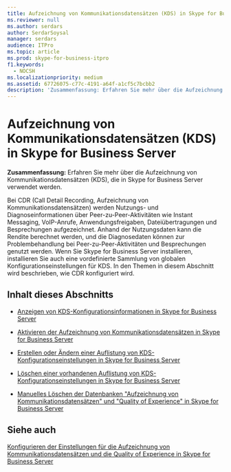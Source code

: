 ```yaml
---
title: Aufzeichnung von Kommunikationsdatensätzen (KDS) in Skype for Business Server
ms.reviewer: null
ms.author: serdars
author: SerdarSoysal
manager: serdars
audience: ITPro
ms.topic: article
ms.prod: skype-for-business-itpro
f1.keywords:
  - NOCSH
ms.localizationpriority: medium
ms.assetid: 67726075-c77c-4191-a64f-a1cf5c7bcbb2
description: 'Zusammenfassung: Erfahren Sie mehr über die Aufzeichnung von Kommunikationsdatensätzen (KDS), die in Skype for Business Server verwendet werden.'
---
```


# <a name="call-detail-recording-cdr-in-skype-for-business-server"></a>Aufzeichnung von Kommunikationsdatensätzen (KDS) in Skype for Business Server
 
**Zusammenfassung:** Erfahren Sie mehr über die Aufzeichnung von Kommunikationsdatensätzen (KDS), die in Skype for Business Server verwendet werden.
  
Bei CDR (Call Detail Recording, Aufzeichnung von Kommunikationsdatensätzen) werden Nutzungs- und Diagnoseinformationen über Peer-zu-Peer-Aktivitäten wie Instant Messaging, VoIP-Anrufe, Anwendungsfreigaben, Dateiübertragungen und Besprechungen aufgezeichnet. Anhand der Nutzungsdaten kann die Rendite berechnet werden, und die Diagnosedaten können zur Problembehandlung bei Peer-zu-Peer-Aktivitäten und Besprechungen genutzt werden. Wenn Sie Skype for Business Server installieren, installieren Sie auch eine vordefinierte Sammlung von globalen Konfigurationseinstellungen für KDS. In den Themen in diesem Abschnitt wird beschrieben, wie CDR konfiguriert wird.
  
## <a name="in-this-section"></a>Inhalt dieses Abschnitts

- [Anzeigen von KDS-Konfigurationsinformationen in Skype for Business Server](view-configuration-information.md)
    
- [Aktivieren der Aufzeichnung von Kommunikationsdatensätzen in Skype for Business Server](enable-cdr.md)
    
- [Erstellen oder Ändern einer Auflistung von KDS-Konfigurationseinstellungen in Skype for Business Server](create-or-modify-a-collection-of-settings.md)
    
- [Löschen einer vorhandenen Auflistung von KDS-Konfigurationseinstellungen in Skype for Business Server](delete-configuration-settings.md)
    
- [Manuelles Löschen der Datenbanken "Aufzeichnung von Kommunikationsdatensätzen" und "Quality of Experience" in Skype for Business Server](../../deploy/deploy-monitoring/purgecall-detail-recording-and-qoe.md)
    
## <a name="see-also"></a>Siehe auch

[Konfigurieren der Einstellungen für die Aufzeichnung von Kommunikationsdatensätzen und die Quality of Experience in Skype for Business Server](../../deploy/deploy-monitoring/call-detail-recording-and-qoe.md)
